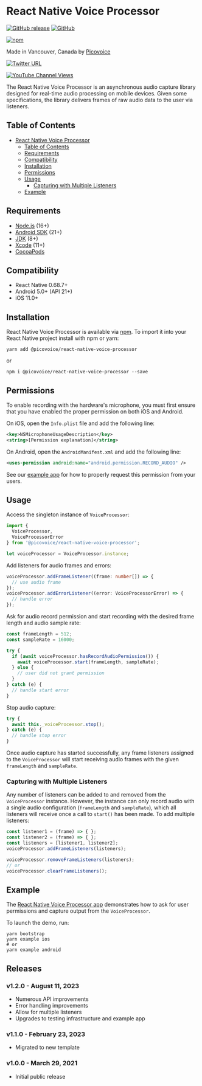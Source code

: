 # React Native Voice Processor

[![GitHub release](https://img.shields.io/github/release/Picovoice/react-native-voice-processor.svg)](https://github.com/Picovoice/react-native-voice-processor/releases)
[![GitHub](https://img.shields.io/github/license/Picovoice/react-native-voice-processor.svg)](https://github.com/Picovoice/react-native-voice-processor)

[![npm](https://img.shields.io/npm/v/@picovoice/react-native-voice-processor)](https://www.npmjs.com/package/@picovoice/react-native-voice-processor)

Made in Vancouver, Canada by [Picovoice](https://picovoice.ai)

<!-- markdown-link-check-disable -->
[![Twitter URL](https://img.shields.io/twitter/url?label=%40AiPicovoice&style=social&url=https%3A%2F%2Ftwitter.com%2FAiPicovoice)](https://twitter.com/AiPicovoice)
<!-- markdown-link-check-enable -->
[![YouTube Channel Views](https://img.shields.io/youtube/channel/views/UCAdi9sTCXLosG1XeqDwLx7w?label=YouTube&style=social)](https://www.youtube.com/channel/UCAdi9sTCXLosG1XeqDwLx7w)

The React Native Voice Processor is an asynchronous audio capture library designed for real-time audio
processing on mobile devices. Given some specifications, the library delivers frames of raw audio
data to the user via listeners.

## Table of Contents

- [React Native Voice Processor](#react-native-voice-processor)
  - [Table of Contents](#table-of-contents)
  - [Requirements](#requirements)
  - [Compatibility](#compatibility)
  - [Installation](#installation)
  - [Permissions](#permissions)
  - [Usage](#usage)
    - [Capturing with Multiple Listeners](#capturing-with-multiple-listeners)
  - [Example](#example)

## Requirements

- [Node.js](https://nodejs.org) (16+)
- [Android SDK](https://developer.android.com/about/versions/12/setup-sdk) (21+)
- [JDK](https://www.oracle.com/java/technologies/downloads/) (8+)
- [Xcode](https://developer.apple.com/xcode/) (11+)
- [CocoaPods](https://cocoapods.org/)

## Compatibility

- React Native 0.68.7+
- Android 5.0+ (API 21+)
- iOS 11.0+

## Installation

React Native Voice Processor is available via [npm](https://www.npmjs.com/package/@picovoice/react-native-voice-processor).
To import it into your React Native project install with npm or yarn:
```console
yarn add @picovoice/react-native-voice-processor
```
or
```console
npm i @picovoice/react-native-voice-processor --save
```

## Permissions

To enable recording with the hardware's microphone, you must first ensure that you have enabled the proper permission on both iOS and Android.

On iOS, open the `Info.plist` file and add the following line:
```xml
<key>NSMicrophoneUsageDescription</key>
<string>[Permission explanation]</string>
```

On Android, open the `AndroidManifest.xml` and add the following line:
```xml
<uses-permission android:name="android.permission.RECORD_AUDIO" />
```

See our [example app](./example) for how to properly request this permission from your users.

## Usage

Access the singleton instance of `VoiceProcessor`:

```typescript
import {
  VoiceProcessor,
  VoiceProcessorError
} from '@picovoice/react-native-voice-processor';

let voiceProcessor = VoiceProcessor.instance;
```

Add listeners for audio frames and errors:

```typescript
voiceProcessor.addFrameListener((frame: number[]) => {
  // use audio frame
});
voiceProcessor.addErrorListener((error: VoiceProcessorError) => {
  // handle error
});
```

Ask for audio record permission and start recording with the desired frame length and audio sample rate:

```typescript
const frameLength = 512;
const sampleRate = 16000;

try {
  if (await voiceProcessor.hasRecordAudioPermission()) {
    await voiceProcessor.start(frameLength, sampleRate);
  } else {
    // user did not grant permission
  }
} catch (e) {
  // handle start error
}
```

Stop audio capture:
```typescript
try {
  await this._voiceProcessor.stop();
} catch (e) {
  // handle stop error
}
```

Once audio capture has started successfully, any frame listeners assigned to the `VoiceProcessor` will start receiving audio frames with the given `frameLength` and `sampleRate`.

### Capturing with Multiple Listeners

Any number of listeners can be added to and removed from the `VoiceProcessor` instance. However,
the instance can only record audio with a single audio configuration (`frameLength` and `sampleRate`),
which all listeners will receive once a call to `start()` has been made. To add multiple listeners:
```typescript
const listener1 = (frame) => { };
const listener2 = (frame) => { };
const listeners = [listener1, listener2];
voiceProcessor.addFrameListeners(listeners);

voiceProcessor.removeFrameListeners(listeners);
// or
voiceProcessor.clearFrameListeners();
```

## Example

The [React Native Voice Processor app](./example) demonstrates how to ask for user permissions and capture output from the `VoiceProcessor`.

To launch the demo, run:
```console
yarn bootstrap
yarn example ios
# or
yarn example android
```

## Releases

### v1.2.0 - August 11, 2023
- Numerous API improvements
- Error handling improvements
- Allow for multiple listeners
- Upgrades to testing infrastructure and example app

### v1.1.0 - February 23, 2023
- Migrated to new template

### v1.0.0 - March 29, 2021
- Initial public release
